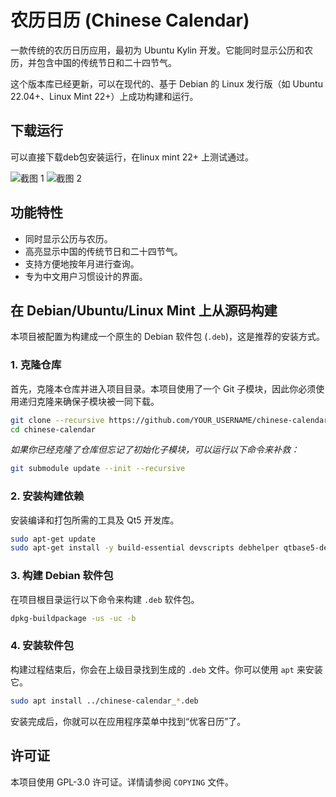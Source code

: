 # 农历日历 (Chinese Calendar)

一款传统的农历日历应用，最初为 Ubuntu Kylin 开发。它能同时显示公历和农历，并包含中国的传统节日和二十四节气。

这个版本库已经更新，可以在现代的、基于 Debian 的 Linux 发行版（如 Ubuntu 22.04+、Linux Mint 22+）上成功构建和运行。
## 下载运行
可以直接下载deb包安装运行，在linux mint 22+ 上测试通过。

![截图 1](https://www.ubuntukylin.com/public/images/928_nl1.png)
![截图 2](https://www.ubuntukylin.com/public/images/928_nl2.png)

## 功能特性

- 同时显示公历与农历。
- 高亮显示中国的传统节日和二十四节气。
- 支持方便地按年月进行查询。
- 专为中文用户习惯设计的界面。

## 在 Debian/Ubuntu/Linux Mint 上从源码构建

本项目被配置为构建成一个原生的 Debian 软件包 (`.deb`)，这是推荐的安装方式。

### 1. 克隆仓库

首先，克隆本仓库并进入项目目录。本项目使用了一个 Git 子模块，因此你必须使用递归克隆来确保子模块被一同下载。

```bash
git clone --recursive https://github.com/YOUR_USERNAME/chinese-calendar.git
cd chinese-calendar
```

*如果你已经克隆了仓库但忘记了初始化子模块，可以运行以下命令来补救：*
```bash
git submodule update --init --recursive
```

### 2. 安装构建依赖

安装编译和打包所需的工具及 Qt5 开发库。

```bash
sudo apt-get update
sudo apt-get install -y build-essential devscripts debhelper qtbase5-dev libqt5svg5-dev qt5-qmake
```

### 3. 构建 Debian 软件包

在项目根目录运行以下命令来构建 `.deb` 软件包。

```bash
dpkg-buildpackage -us -uc -b
```

### 4. 安装软件包

构建过程结束后，你会在上级目录找到生成的 `.deb` 文件。你可以使用 `apt` 来安装它。

```bash
sudo apt install ../chinese-calendar_*.deb
```

安装完成后，你就可以在应用程序菜单中找到“优客日历”了。

## 许可证

本项目使用 GPL-3.0 许可证。详情请参阅 `COPYING` 文件。
